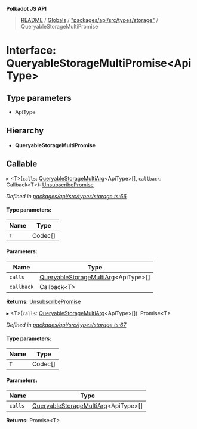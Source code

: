 **Polkadot JS API**

> [README](../README.md) / [Globals](../globals.md) / ["packages/api/src/types/storage"](../modules/_packages_api_src_types_storage_.md) / QueryableStorageMultiPromise

# Interface: QueryableStorageMultiPromise\<**ApiType**>

## Type parameters

* ApiType

## Hierarchy

* **QueryableStorageMultiPromise**

## Callable

▸ \<T>(`calls`: [QueryableStorageMultiArg](../modules/_packages_api_src_types_storage_.md#queryablestoragemultiarg)\<ApiType>[], `callback`: Callback\<T>): [UnsubscribePromise](../modules/_packages_api_src_types_base_.md#unsubscribepromise)

*Defined in [packages/api/src/types/storage.ts:66](https://github.com/polkadot-js/api/blob/c27e41be3/packages/api/src/types/storage.ts#L66)*

#### Type parameters:

Name | Type |
------ | ------ |
`T` | Codec[] |

#### Parameters:

Name | Type |
------ | ------ |
`calls` | [QueryableStorageMultiArg](../modules/_packages_api_src_types_storage_.md#queryablestoragemultiarg)\<ApiType>[] |
`callback` | Callback\<T> |

**Returns:** [UnsubscribePromise](../modules/_packages_api_src_types_base_.md#unsubscribepromise)

▸ \<T>(`calls`: [QueryableStorageMultiArg](../modules/_packages_api_src_types_storage_.md#queryablestoragemultiarg)\<ApiType>[]): Promise\<T>

*Defined in [packages/api/src/types/storage.ts:67](https://github.com/polkadot-js/api/blob/c27e41be3/packages/api/src/types/storage.ts#L67)*

#### Type parameters:

Name | Type |
------ | ------ |
`T` | Codec[] |

#### Parameters:

Name | Type |
------ | ------ |
`calls` | [QueryableStorageMultiArg](../modules/_packages_api_src_types_storage_.md#queryablestoragemultiarg)\<ApiType>[] |

**Returns:** Promise\<T>
